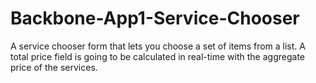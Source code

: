 # Backbone-App1-Service-Chooser
A service chooser form that lets you choose a set of items from a list. A total price field is going to be calculated in real-time with the aggregate price of the services.
